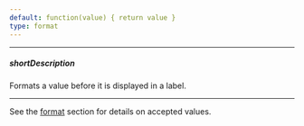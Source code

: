 ```yaml
---
default: function(value) { return value }
type: format
---
```

---
##### shortDescription
Formats a value before it is displayed in a label.

---
See the [format](/api-reference/50%20Common/Object%20Structures/format '/Documentation/ApiReference/Common/Object_Structures/format/') section for details on accepted values.